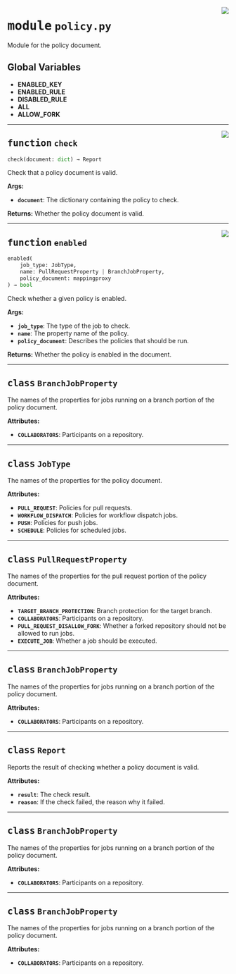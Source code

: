 <!-- markdownlint-disable -->

<a href="../repo_policy_compliance/policy.py#L0"><img align="right" style="float:right;" src="https://img.shields.io/badge/-source-cccccc?style=flat-square"></a>

# <kbd>module</kbd> `policy.py`
Module for the policy document. 

**Global Variables**
---------------
- **ENABLED_KEY**
- **ENABLED_RULE**
- **DISABLED_RULE**
- **ALL**
- **ALLOW_FORK**

---

<a href="../repo_policy_compliance/policy.py#L104"><img align="right" style="float:right;" src="https://img.shields.io/badge/-source-cccccc?style=flat-square"></a>

## <kbd>function</kbd> `check`

```python
check(document: dict) → Report
```

Check that a policy document is valid. 



**Args:**
 
 - <b>`document`</b>:  The dictionary containing the policy to check. 



**Returns:**
 Whether the policy document is valid. 


---

<a href="../repo_policy_compliance/policy.py#L124"><img align="right" style="float:right;" src="https://img.shields.io/badge/-source-cccccc?style=flat-square"></a>

## <kbd>function</kbd> `enabled`

```python
enabled(
    job_type: JobType,
    name: PullRequestProperty | BranchJobProperty,
    policy_document: mappingproxy
) → bool
```

Check whether a given policy is enabled. 



**Args:**
 
 - <b>`job_type`</b>:  The type of the job to check. 
 - <b>`name`</b>:  The property name of the policy. 
 - <b>`policy_document`</b>:  Describes the policies that should be run. 



**Returns:**
 Whether the policy is enabled in the document. 


---

## <kbd>class</kbd> `BranchJobProperty`
The names of the properties for jobs running on a branch portion of the policy document. 



**Attributes:**
 
 - <b>`COLLABORATORS`</b>:  Participants on a repository. 





---

## <kbd>class</kbd> `JobType`
The names of the properties for the policy document. 



**Attributes:**
 
 - <b>`PULL_REQUEST`</b>:  Policies for pull requests. 
 - <b>`WORKFLOW_DISPATCH`</b>:  Policies for workflow dispatch jobs. 
 - <b>`PUSH`</b>:  Policies for push jobs. 
 - <b>`SCHEDULE`</b>:  Policies for scheduled jobs. 





---

## <kbd>class</kbd> `PullRequestProperty`
The names of the properties for the pull request portion of the policy document. 



**Attributes:**
 
 - <b>`TARGET_BRANCH_PROTECTION`</b>:  Branch protection for the target branch. 
 - <b>`COLLABORATORS`</b>:  Participants on a repository. 
 - <b>`PULL_REQUEST_DISALLOW_FORK`</b>:  Whether a forked repository should not be allowed to run jobs. 
 - <b>`EXECUTE_JOB`</b>:  Whether a job should be executed. 





---

## <kbd>class</kbd> `BranchJobProperty`
The names of the properties for jobs running on a branch portion of the policy document. 



**Attributes:**
 
 - <b>`COLLABORATORS`</b>:  Participants on a repository. 





---

## <kbd>class</kbd> `Report`
Reports the result of checking whether a policy document is valid. 



**Attributes:**
 
 - <b>`result`</b>:  The check result. 
 - <b>`reason`</b>:  If the check failed, the reason why it failed. 





---

## <kbd>class</kbd> `BranchJobProperty`
The names of the properties for jobs running on a branch portion of the policy document. 



**Attributes:**
 
 - <b>`COLLABORATORS`</b>:  Participants on a repository. 





---

## <kbd>class</kbd> `BranchJobProperty`
The names of the properties for jobs running on a branch portion of the policy document. 



**Attributes:**
 
 - <b>`COLLABORATORS`</b>:  Participants on a repository. 





